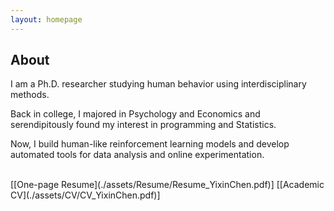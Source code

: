 ```yaml
---
layout: homepage
---
```


## About

I am a Ph.D. researcher studying human behavior using interdisciplinary methods.

Back in college, I majored in Psychology and Economics and serendipitously found my interest in programming and Statistics. 

Now, I build human-like reinforcement learning models and develop automated tools for data analysis and online experimentation. 

<br>
[[One-page Resume](./assets/Resume/Resume_YixinChen.pdf)] [[Academic CV](./assets/CV/CV_YixinChen.pdf)] 
<br>


